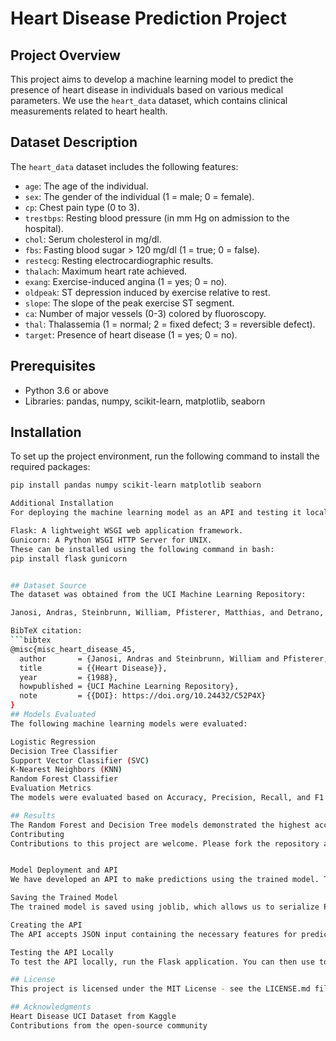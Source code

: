 # Heart Disease Prediction Project

## Project Overview
This project aims to develop a machine learning model to predict the presence of heart disease in individuals based on various medical parameters. We use the `heart_data` dataset, which contains clinical measurements related to heart health.

## Dataset Description
The `heart_data` dataset includes the following features:

- `age`: The age of the individual.
- `sex`: The gender of the individual (1 = male; 0 = female).
- `cp`: Chest pain type (0 to 3).
- `trestbps`: Resting blood pressure (in mm Hg on admission to the hospital).
- `chol`: Serum cholesterol in mg/dl.
- `fbs`: Fasting blood sugar > 120 mg/dl (1 = true; 0 = false).
- `restecg`: Resting electrocardiographic results.
- `thalach`: Maximum heart rate achieved.
- `exang`: Exercise-induced angina (1 = yes; 0 = no).
- `oldpeak`: ST depression induced by exercise relative to rest.
- `slope`: The slope of the peak exercise ST segment.
- `ca`: Number of major vessels (0-3) colored by fluoroscopy.
- `thal`: Thalassemia (1 = normal; 2 = fixed defect; 3 = reversible defect).
- `target`: Presence of heart disease (1 = yes; 0 = no).

## Prerequisites
- Python 3.6 or above
- Libraries: pandas, numpy, scikit-learn, matplotlib, seaborn

## Installation
To set up the project environment, run the following command to install the required packages:

```bash
pip install pandas numpy scikit-learn matplotlib seaborn

Additional Installation
For deploying the machine learning model as an API and testing it locally, the following libraries are also required:

Flask: A lightweight WSGI web application framework.
Gunicorn: A Python WSGI HTTP Server for UNIX.
These can be installed using the following command in bash:
pip install flask gunicorn


## Dataset Source
The dataset was obtained from the UCI Machine Learning Repository:

Janosi, Andras, Steinbrunn, William, Pfisterer, Matthias, and Detrano, Robert. (1988). Heart Disease. UCI Machine Learning Repository. https://doi.org/10.24432/C52P4X

BibTeX citation:
```bibtex
@misc{misc_heart_disease_45,
  author       = {Janosi, Andras and Steinbrunn, William and Pfisterer, Matthias and Detrano, Robert},
  title        = {{Heart Disease}},
  year         = {1988},
  howpublished = {UCI Machine Learning Repository},
  note         = {{DOI}: https://doi.org/10.24432/C52P4X}
}
## Models Evaluated
The following machine learning models were evaluated:

Logistic Regression
Decision Tree Classifier
Support Vector Classifier (SVC)
K-Nearest Neighbors (KNN)
Random Forest Classifier
Evaluation Metrics
The models were evaluated based on Accuracy, Precision, Recall, and F1 Score.

## Results
The Random Forest and Decision Tree models demonstrated the highest accuracy in predicting the presence of heart disease.
Contributing
Contributions to this project are welcome. Please fork the repository and submit a pull request.


Model Deployment and API
We have developed an API to make predictions using the trained model. This API is built using Flask and can be tested on a local host.

Saving the Trained Model
The trained model is saved using joblib, which allows us to serialize Python objects. This makes it easy to load the model for future predictions without retraining.

Creating the API
The API accepts JSON input containing the necessary features for prediction and returns the prediction result. The Flask framework is used to create the API, allowing for easy testing and deployment.

Testing the API Locally
To test the API locally, run the Flask application. You can then use tools like Postman or a simple curl command to send requests to your local server and receive predictions.

## License
This project is licensed under the MIT License - see the LICENSE.md file for details.

## Acknowledgments
Heart Disease UCI Dataset from Kaggle
Contributions from the open-source community




